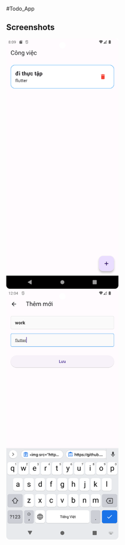 #Todo_App
## Screenshots
<img src="https://github.com/DuyNguoiLinh/Todo-App/blob/master/assets/images/todo_app.png?raw=true" alt="main_creen" width="300"/>
<img src="https://github.com/DuyNguoiLinh/Todo-App/blob/master/assets/images/todo_app1.png?raw=true" alt="add_update_screen" width="300"/>
